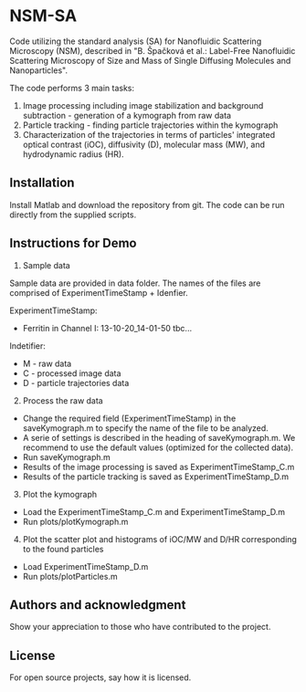 # NSM-SA

Code utilizing the standard analysis (SA) for Nanofluidic Scattering Microscopy (NSM), described in "B. Špačková et al.: Label-Free Nanofluidic Scattering Microscopy of Size and Mass of Single Diffusing Molecules and Nanoparticles". 

The code performs 3 main tasks:
1. Image processing including image stabilization and background subtraction - generation of a kymograph from raw data  
2. Particle tracking - finding particle trajectories within the kymograph
3. Characterization of the trajectories in terms of particles' integrated optical contrast (iOC), diffusivity (D), molecular mass (MW), and hydrodynamic radius (HR). 

## Installation
Install Matlab and download the repository from git. The code can be run directly from the supplied scripts. 

## Instructions for Demo 

1. Sample data

Sample data are provided in data folder. The names of the files are comprised of ExperimentTimeStamp + Idenfier.

ExperimentTimeStamp:

- Ferritin in Channel I: 13-10-20_14-01-50
tbc...

Indetifier:

- M - raw data
- C - processed image data
- D - particle trajectories data

2. Process the raw data

- Change the required field (ExperimentTimeStamp) in the saveKymograph.m to specify the name of the file to be analyzed. 
- A serie of settings is described in the heading of saveKymograph.m. We recommend to use the default values (optimized for the collected data).
- Run saveKymograph.m
- Results of the image processing is saved as ExperimentTimeStamp_C.m
- Results of the particle tracking is saved as ExperimentTimeStamp_D.m

3. Plot the kymograph

- Load the ExperimentTimeStamp_C.m and ExperimentTimeStamp_D.m 
- Run plots/plotKymograph.m

4. Plot the scatter plot and histograms of iOC/MW and D/HR corresponding to the found particles
- Load ExperimentTimeStamp_D.m 
- Run plots/plotParticles.m

## Authors and acknowledgment
Show your appreciation to those who have contributed to the project.

## License
For open source projects, say how it is licensed.


